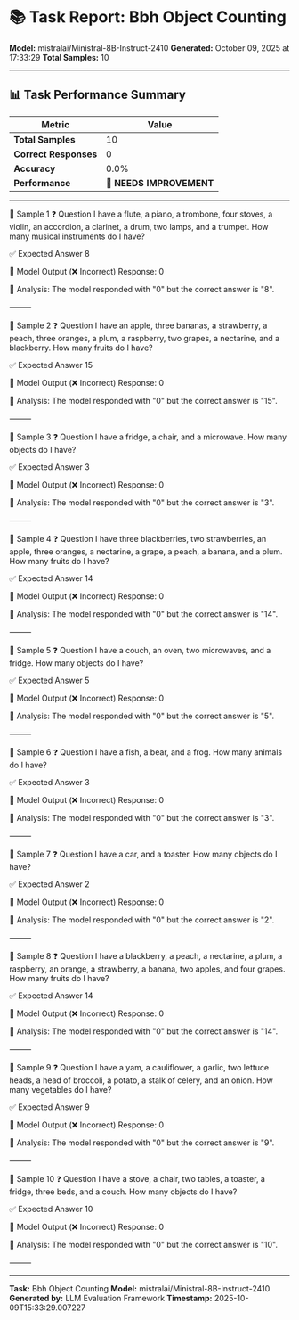 # 📚 Task Report: Bbh Object Counting

**Model:** mistralai/Ministral-8B-Instruct-2410
**Generated:** October 09, 2025 at 17:33:29
**Total Samples:** 10

---

## 📊 Task Performance Summary

| Metric | Value |
| ------ | ----- |
| **Total Samples** | 10 |
| **Correct Responses** | 0 |
| **Accuracy** | 0.0% |
| **Performance** | 🔴 **NEEDS IMPROVEMENT** |

---

📝 Sample 1
❓ Question
I have a flute, a piano, a trombone, four stoves, a violin, an accordion, a clarinet, a drum, two lamps, and a trumpet. How many musical instruments do I have?

✅ Expected Answer
8

🤖 Model Output (❌ Incorrect)
Response: 0

💬 Analysis:
The model responded with "0" but the correct answer is "8".

⸻

📝 Sample 2
❓ Question
I have an apple, three bananas, a strawberry, a peach, three oranges, a plum, a raspberry, two grapes, a nectarine, and a blackberry. How many fruits do I have?

✅ Expected Answer
15

🤖 Model Output (❌ Incorrect)
Response: 0

💬 Analysis:
The model responded with "0" but the correct answer is "15".

⸻

📝 Sample 3
❓ Question
I have a fridge, a chair, and a microwave. How many objects do I have?

✅ Expected Answer
3

🤖 Model Output (❌ Incorrect)
Response: 0

💬 Analysis:
The model responded with "0" but the correct answer is "3".

⸻

📝 Sample 4
❓ Question
I have three blackberries, two strawberries, an apple, three oranges, a nectarine, a grape, a peach, a banana, and a plum. How many fruits do I have?

✅ Expected Answer
14

🤖 Model Output (❌ Incorrect)
Response: 0

💬 Analysis:
The model responded with "0" but the correct answer is "14".

⸻

📝 Sample 5
❓ Question
I have a couch, an oven, two microwaves, and a fridge. How many objects do I have?

✅ Expected Answer
5

🤖 Model Output (❌ Incorrect)
Response: 0

💬 Analysis:
The model responded with "0" but the correct answer is "5".

⸻

📝 Sample 6
❓ Question
I have a fish, a bear, and a frog. How many animals do I have?

✅ Expected Answer
3

🤖 Model Output (❌ Incorrect)
Response: 0

💬 Analysis:
The model responded with "0" but the correct answer is "3".

⸻

📝 Sample 7
❓ Question
I have a car, and a toaster. How many objects do I have?

✅ Expected Answer
2

🤖 Model Output (❌ Incorrect)
Response: 0

💬 Analysis:
The model responded with "0" but the correct answer is "2".

⸻

📝 Sample 8
❓ Question
I have a blackberry, a peach, a nectarine, a plum, a raspberry, an orange, a strawberry, a banana, two apples, and four grapes. How many fruits do I have?

✅ Expected Answer
14

🤖 Model Output (❌ Incorrect)
Response: 0

💬 Analysis:
The model responded with "0" but the correct answer is "14".

⸻

📝 Sample 9
❓ Question
I have a yam, a cauliflower, a garlic, two lettuce heads, a head of broccoli, a potato, a stalk of celery, and an onion. How many vegetables do I have?

✅ Expected Answer
9

🤖 Model Output (❌ Incorrect)
Response: 0

💬 Analysis:
The model responded with "0" but the correct answer is "9".

⸻

📝 Sample 10
❓ Question
I have a stove, a chair, two tables, a toaster, a fridge, three beds, and a couch. How many objects do I have?

✅ Expected Answer
10

🤖 Model Output (❌ Incorrect)
Response: 0

💬 Analysis:
The model responded with "0" but the correct answer is "10".

⸻

---

**Task:** Bbh Object Counting
**Model:** mistralai/Ministral-8B-Instruct-2410
**Generated by:** LLM Evaluation Framework
**Timestamp:** 2025-10-09T15:33:29.007227